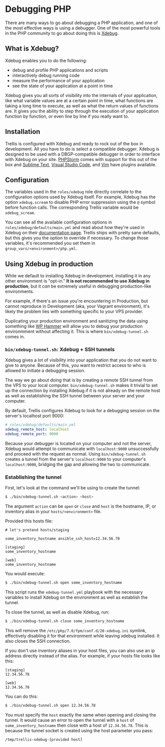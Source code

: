 # Debugging PHP

There are many ways to go about debugging a PHP application, and one of the most effective ways is using a debugger. One of the most powerful tools in the PHP community to go about doing this is [Xdebug](https://en.wikipedia.org/wiki/Xdebug).

## What is Xdebug?

Xdebug enables you to do the following:

- debug and profile PHP applications and scripts
- interactively debug running code
- measure the performance of your application
- see the state of your application at a point in time

Xdebug gives you all sorts of visibility into the internals of your application, like what variable values are at a certain point in time, what functions are taking a long time to execute, as well as what the return values of functions are. It gives you the ability to step through the execution of your application function by function, or even line by line if you really want to.

## Installation

Trellis is configured with Xdebug and ready to rock out of the box in development. All you have to do is select a compatible debugger. Xdebug is designed to be used with a DBGP-compatible debugger in order to interface with Xdebug on your site. [PHPStorm](https://www.jetbrains.com/phpstorm/) comes with support for this out of the box and [Sublime Text](https://github.com/martomo/SublimeTextXdebug), [Visual Studio Code](https://github.com/felixfbecker/vscode-php-debug), and [Vim](https://github.com/joonty/vdebug) have plugins available.

## Configuration

The variables used in the `roles/xdebug` role directly correlate to the configuration options used by Xdebug itself. For example, Xdebug has the option `xdebug.scream` to disable PHP error suppression using the `@` symbol before function calls. The corresponding Trellis variable would be `xdebug_scream`.

You can see all the available configuration options in `roles/xdebug/defaults/main.yml` and read about how they're used in Xdebug on their [documentation page](https://xdebug.org/docs/all_settings). Trellis ships with pretty sane defaults, but this gives you the option to override if necessary. To change those variables, it's recommended you set them in `group_vars/<environment>/php.yml`.

## Using Xdebug in production

While we default to installing Xdebug in development, installing it in any other environment is "opt-in." **It is not recommended to use Xdebug in production**, but it _can_ be extremely useful in debugging production-like environments.

For example, if there's an issue you're encountering in Production, but cannot reproduce in Development (aka, your Vagrant environment), it's likely the problem lies with something specific to your VPS provider.

Duplicating your production environment and sanitizing the data using something like [WP Hammer](https://github.com/10up/wp-hammer) will allow you to debug your production environmment without affecting it. This is where `bin/xdebug-tunnel.sh` comes in.

### `bin/xdebug-tunnel.sh`: Xdebug + SSH tunnels

Xdebug gives a lot of visibility into your application that you do not want to give to anyone. Because of this, you want to restrict access to who is allowed to initiate a debugging session.

The way we go about doing that is by creating a remote SSH tunnel from the VPS to your local computer. `bin/xdebug-tunnel.sh` makes it trivial to set up the connection by installing Xdebug if it is not already on the remote host as well as establishing the SSH tunnel between your server and your computer.

By default, Trellis configures Xdebug to look for a debugging session on the server's localhost port 9000:

```yml
# roles/xdebug/defaults/main.yml
xdebug_remote_host: localhost
xdebug_remote_port: 9000
```

Because your debugger is located on your computer and not the server, Xdebug would attempt to communicate with `localhost:9000` unsuccessfully and proceed with the request as normal. Using `bin/xdebug-tunnel.sh` creates a tunnel from the server's `localhost:9000` to your computer's `localhost:9000`, bridging the gap and allowing the two to communicate.

### Establishing the tunnel

First, let's look at the command we'll be using to create the tunnel:

```bash
$ ./bin/xdebug-tunnel.sh <action> <host>
```

The argument `action` can be `open` or `close` and `host` is the hostname, IP, or inventory alias in your `hosts/<environment>` file.


Provided this hosts file:
```
# let's pretend hosts/staging

some_inventory_hostname ansible_ssh_host=12.34.56.78

[staging]
some_inventory_hostname

[web]
some_inventory_hostname
```

You would execute:

```bash
$ ./bin/xdebug-tunnel.sh open some_inventory_hostname
```

This script runs the `xdebug-tunnel.yml` playbook with the necessary variables to install Xdebug on the environment as well as establish the tunnel.

To close the tunnel, as well as disable Xdebug, run:

```bash
$ ./bin/xdebug-tunnel.sh close some_inventory_hostname
```

This will remove the `/etc/php/7.0/fpm/conf.d/20-xdebug.ini` symlink, effectively disabling it for that environment while leaving xdebug installed. It also closes the SSH connection.

If you don't use inventory aliases in your host files, you can also use an ip address directly instead of the alias. For example, if your hosts file looks like this:

```
[staging]
12.34.56.78

[web]
12.34.56.78
```

You can do this:

```bash
$ ./bin/xdebug-tunnel.sh open 12.34.56.78
```

You must specify the `host` exactly the same when opening and closing the tunnel. It would cause an error to open the tunnel with a `host` of `some_inventory_hostname` then close with a host of `12.34.56.78`. This is because the tunnel socket is created using the host parameter you pass:

```bash
/tmp/trellis-xdebug-[provided host]
```
